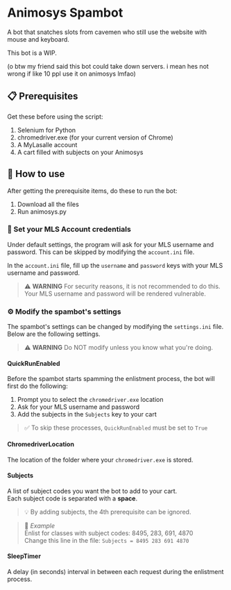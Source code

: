 # Animosys Spambot

A bot that snatches slots from cavemen who still use the website with mouse and keyboard.

This bot is a WIP.

(o btw my friend said this bot could take down servers. i mean hes not wrong if like 10 ppl use it on animosys lmfao)

## 📋 Prerequisites

Get these before using the script:

1. Selenium for Python
2. chromedriver.exe (for your current version of Chrome)
3. A MyLasalle account
4. A cart filled with subjects on your Animosys

## 🤔 How to use

After getting the prerequisite items, do these to run the bot:

1. Download all the files
2. Run animosys.py

### 🔐 Set your MLS Account credentials

Under default settings, the program will ask for your MLS username and password. This can be skipped by modifying the 
`account.ini` file.  

In the `account.ini` file, fill up the `username` and `password` keys with your MLS username and password.

> ⚠️ **WARNING** For security reasons, it is not recommended to do this. Your MLS username and password will be rendered vulnerable.

### ⚙️ Modify the spambot's settings

The spambot's settings can be changed by modifying the `settings.ini` file. Below are the following settings.

> ⚠️ **WARNING** Do NOT modify unless you know what you're doing.

#### QuickRunEnabled

Before the spambot starts spamming the enlistment process, the bot will first do the following:
1. Prompt you to select the `chromedriver.exe` location
2. Ask for your MLS username and password
3. Add the subjects in the `Subjects` key to your cart

> ✅ To skip these processes, `QuickRunEnabled` must be set to `True`

#### ChromedriverLocation

The location of the folder where your `chromedriver.exe` is stored.

#### Subjects

A list of subject codes you want the bot to add to your cart.  
Each subject code is separated with a __space__.  

>💡 By adding subjects, the 4th prerequisite can be ignored.

> 📝 *Example*  
> Enlist for classes with subject codes: 8495, 283, 691, 4870   
> Change this line in the file: `Subjects = 8495 283 691 4870`

#### SleepTimer

A delay (in seconds) interval in between each request during the enlistment process.